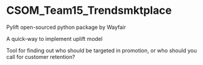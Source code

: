 # CSOM_Team15_Trendsmktplace
Pylift open-sourced python package by Wayfair

A quick-way to implement uplift model

Tool for finding out who should be targeted in promotion, or who should you call for customer retention?

